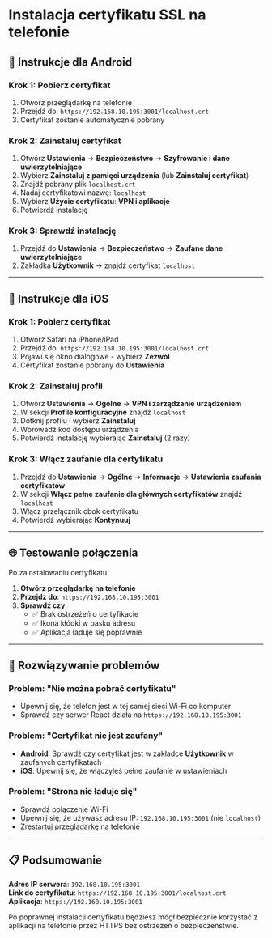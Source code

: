 # Instalacja certyfikatu SSL na telefonie

## 📱 Instrukcje dla Android

### Krok 1: Pobierz certyfikat
1. Otwórz przeglądarkę na telefonie
2. Przejdź do: `https://192.168.10.195:3001/localhost.crt`
3. Certyfikat zostanie automatycznie pobrany

### Krok 2: Zainstaluj certyfikat
1. Otwórz **Ustawienia** → **Bezpieczeństwo** → **Szyfrowanie i dane uwierzytelniające**
2. Wybierz **Zainstaluj z pamięci urządzenia** (lub **Zainstaluj certyfikat**)
3. Znajdź pobrany plik `localhost.crt`
4. Nadaj certyfikatowi nazwę: `localhost`
5. Wybierz **Użycie certyfikatu**: **VPN i aplikacje**
6. Potwierdź instalację

### Krok 3: Sprawdź instalację
1. Przejdź do **Ustawienia** → **Bezpieczeństwo** → **Zaufane dane uwierzytelniające**
2. Zakładka **Użytkownik** → znajdź certyfikat `localhost`

---

## 🍎 Instrukcje dla iOS

### Krok 1: Pobierz certyfikat
1. Otwórz Safari na iPhone/iPad
2. Przejdź do: `https://192.168.10.195:3001/localhost.crt`
3. Pojawi się okno dialogowe - wybierz **Zezwól**
4. Certyfikat zostanie pobrany do **Ustawienia**

### Krok 2: Zainstaluj profil
1. Otwórz **Ustawienia** → **Ogólne** → **VPN i zarządzanie urządzeniem**
2. W sekcji **Profile konfiguracyjne** znajdź `localhost`
3. Dotknij profilu i wybierz **Zainstaluj**
4. Wprowadź kod dostępu urządzenia
5. Potwierdź instalację wybierając **Zainstaluj** (2 razy)

### Krok 3: Włącz zaufanie dla certyfikatu
1. Przejdź do **Ustawienia** → **Ogólne** → **Informacje** → **Ustawienia zaufania certyfikatów**
2. W sekcji **Włącz pełne zaufanie dla głównych certyfikatów** znajdź `localhost`
3. Włącz przełącznik obok certyfikatu
4. Potwierdź wybierając **Kontynuuj**

---

## 🌐 Testowanie połączenia

Po zainstalowaniu certyfikatu:

1. **Otwórz przeglądarkę na telefonie**
2. **Przejdź do**: `https://192.168.10.195:3001`
3. **Sprawdź czy**:
   - ✅ Brak ostrzeżeń o certyfikacie
   - ✅ Ikona kłódki w pasku adresu
   - ✅ Aplikacja ładuje się poprawnie

---

## 🔧 Rozwiązywanie problemów

### Problem: "Nie można pobrać certyfikatu"
- Upewnij się, że telefon jest w tej samej sieci Wi-Fi co komputer
- Sprawdź czy serwer React działa na `https://192.168.10.195:3001`

### Problem: "Certyfikat nie jest zaufany"
- **Android**: Sprawdź czy certyfikat jest w zakładce **Użytkownik** w zaufanych certyfikatach
- **iOS**: Upewnij się, że włączyłeś pełne zaufanie w ustawieniach

### Problem: "Strona nie ładuje się"
- Sprawdź połączenie Wi-Fi
- Upewnij się, że używasz adresu IP: `192.168.10.195:3001` (nie `localhost`)
- Zrestartuj przeglądarkę na telefonie

---

## 📋 Podsumowanie

**Adres IP serwera**: `192.168.10.195:3001`  
**Link do certyfikatu**: `https://192.168.10.195:3001/localhost.crt`  
**Aplikacja**: `https://192.168.10.195:3001`

Po poprawnej instalacji certyfikatu będziesz mógł bezpiecznie korzystać z aplikacji na telefonie przez HTTPS bez ostrzeżeń o bezpieczeństwie.